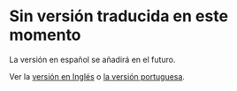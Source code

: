 # Sin versión traducida en este momento

La versión en español se añadirá en el futuro.

Ver la [versión en Inglés](README.md) o [la versión portuguesa](README-pt.md).
